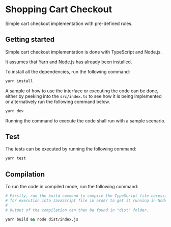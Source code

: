 # Shopping Cart Checkout

Simple cart checkout implementation with pre-defined rules.

## Getting started

Simple cart checkout implementation is done with TypeScript and Node.js.

It assumes that [Yarn](https://classic.yarnpkg.com/lang/en/) and [Node.js](https://nodejs.org/en/) has already been installed.

To install all the dependencies, run the following command:

```sh
yarn install
```

A sample of how to use the interface or executing the code can be done, either by peeking into the `src/index.ts` to see how it is being implemented or alternatively run the following command below.

```sh
yarn dev
```

Running the command to execute the code shall run with a sample scenario.

## Test

The tests can be executed by running the following command:

```sh
yarn test
```

## Compilation

To run the code in compiled mode, run the following command:

```sh
# Firstly, run the build command to compile the TypeScript file necessary
# for execution into JavaScript file in order to get it running in Node.
#
# Output of the compilation can then be found in "dist" folder.

yarn build && node dist/index.js

```


